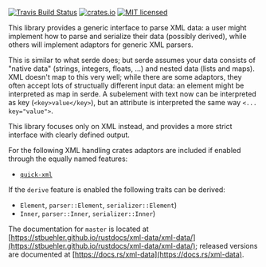 [![Travis Build Status](https://travis-ci.org/stbuehler/rust-xml-data.svg?branch=master)](https://travis-ci.org/stbuehler/rust-xml-data)
[![crates.io](https://img.shields.io/crates/v/xml-data.svg)](https://crates.io/crates/xml-data)
[![MIT licensed](https://img.shields.io/badge/license-MIT-blue.svg)](./LICENSE)

This library provides a generic interface to parse XML data: a user might implement how to parse and serialize their data (possibly derived), while others will implement adaptors for generic XML parsers.

This is similar to what serde does; but serde assumes your data consists of "native data" (strings, integers, floats, ...) and nested data (lists and maps).  XML doesn't map to this very well; while there are some adaptors, they often accept lots of structually different input data: an element might be interpreted as map in serde. A subelement with text now can be interpreted as key (`<key>value</key>`), but an attribute is interpreted the same way `<... key="value">`.

This library focuses only on XML instead, and provides a more strict interface with clearly defined output.

For the following XML handling crates adaptors are included if enabled through the equally named features:
- [`quick-xml`](https://crates.io/crates/quick-xml)

If the `derive` feature is enabled the following traits can be derived:
- `Element`, `parser::Element`, `serializer::Element`)
- `Inner`, `parser::Inner`, `serializer::Inner`)

The documentation for `master` is located at [https://stbuehler.github.io/rustdocs/xml-data/xml-data/](https://stbuehler.github.io/rustdocs/xml-data/xml-data/); released versions are documented at [https://docs.rs/xml-data](https://docs.rs/xml-data).
